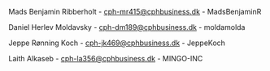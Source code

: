 Mads Benjamin Ribberholt - cph-mr415@cphbusiness.dk - MadsBenjaminR
 
Daniel Herlev Moldavsky - cph-dm189@cphbusiness.dk - moldamolda
 
Jeppe Rønning Koch - cph-jk469@cphbusiness.dk - JeppeKoch
 
Laith Alkaseb - cph-la356@cphbusiness.dk - MINGO-INC
